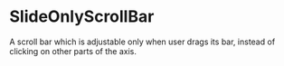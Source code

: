 # SlideOnlyScrollBar
A scroll bar which is adjustable only when user drags its bar, instead of clicking on other parts of the axis.
